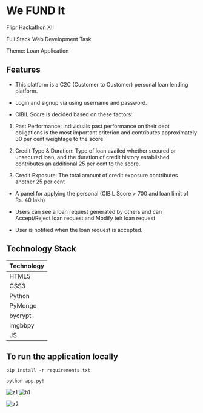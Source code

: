 # We FUND It

Flipr Hackathon XII

Full Stack Web Development Task

Theme: Loan Application

## Features

- This platform is a C2C (Customer to Customer) personal loan lending platform.

- Login and signup via using username and password.

- CIBIL Score is decided based on these factors:

1. Past Performance: Individuals past performance on their debt obligations is the most important criterion and contributes approximately 30 per cent weightage to the score

2. Credit Type & Duration: Type of loan availed whether secured or unsecured loan, and the duration of credit history established contributes an additional 25 per cent to the score.

3. Credit Exposure: The total amount of credit exposure contributes another 25 per cent

- A panel for applying the personal (CIBIL Score > 700 and loan limit of Rs. 40 lakh)

- Users can see a loan request generated by others and can Accept/Reject loan request and Modify teir loan request

- User is notified when the loan request is accepted.

## Technology Stack

| Technology  | 
|-------------|
| HTML5       |
| CSS3        | 
| Python      | 
| PyMongo|                                          
| bycrypt|               
| imgbbpy|  
| JS|

## To run the application locally


```
pip install -r requirements.txt
```


```
python app.py!
```
![z1](https://user-images.githubusercontent.com/82106569/167673937-0a945da8-3703-484f-bd18-d0b41b41ef84.png)
![h1](https://user-images.githubusercontent.com/82106569/167673212-475f2d05-8ce1-4608-acef-dc9cf23b39ef.png)

![z2](https://user-images.githubusercontent.com/82106569/167674303-aa0376e2-67e5-4528-b839-4bdacf5c67d1.png)
